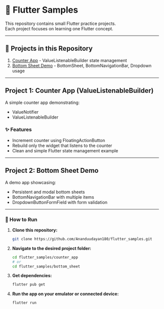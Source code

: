# 🚀 Flutter Samples

This repository contains small Flutter practice projects.  
Each project focuses on learning one Flutter concept.

---

## 📂 Projects in this Repository

1. [Counter App](./counter_app) - ValueListenableBuilder state management  
2. [Bottom Sheet Demo](./bottom_sheet) - BottomSheet, BottomNavigationBar, Dropdown usage  

---

## Project 1: Counter App (ValueListenableBuilder)

A simple counter app demonstrating:

- ValueNotifier
- ValueListenableBuilder

### ✨ Features
- Increment counter using FloatingActionButton
- Rebuild only the widget that listens to the counter
- Clean and simple Flutter state management example

---

## Project 2: Bottom Sheet Demo

A demo app showcasing:

- Persistent and modal bottom sheets
- BottomNavigationBar with multiple items
- DropdownButtonFormField with form validation

---

### 🚀 How to Run

1. **Clone this repository:**
   ```bash
   git clone https://github.com/Ananduudayan180/flutter_samples.git
   ```

2. **Navigate to the desired project folder:**
   ```bash
   cd flutter_samples/counter_app
   # or
   cd flutter_samples/bottom_sheet
   ```
   
3. **Get dependencies:**
   ```bash
   flutter pub get
   ```

4. **Run the app on your emulator or connected device:** 
   ```bash
   flutter run
   ```
